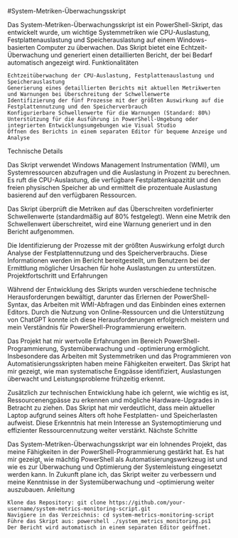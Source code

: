 #System-Metriken-Überwachungsskript

Das System-Metriken-Überwachungsskript ist ein PowerShell-Skript, das entwickelt wurde, um wichtige Systemmetriken wie CPU-Auslastung, Festplattenauslastung und Speicherauslastung auf einem Windows-basierten Computer zu überwachen. Das Skript bietet eine Echtzeit-Überwachung und generiert einen detaillierten Bericht, der bei Bedarf automatisch angezeigt wird.
Funktionalitäten

    Echtzeitüberwachung der CPU-Auslastung, Festplattenauslastung und Speicherauslastung
    Generierung eines detaillierten Berichts mit aktuellen Metrikwerten und Warnungen bei Überschreitung der Schwellenwerte
    Identifizierung der fünf Prozesse mit der größten Auswirkung auf die Festplattennutzung und den Speicherverbrauch
    Konfigurierbare Schwellenwerte für die Warnungen (Standard: 80%)
    Unterstützung für die Ausführung in PowerShell-Umgebung oder integrierten Entwicklungsumgebungen wie Visual Studio
    Öffnen des Berichts in einem separaten Editor für bequeme Anzeige und Analyse

Technische Details

Das Skript verwendet Windows Management Instrumentation (WMI), um Systemressourcen abzufragen und die Auslastung in Prozent zu berechnen. Es ruft die CPU-Auslastung, die verfügbare Festplattenkapazität und den freien physischen Speicher ab und ermittelt die prozentuale Auslastung basierend auf den verfügbaren Ressourcen.

Das Skript überprüft die Metriken auf das Überschreiten vordefinierter Schwellenwerte (standardmäßig auf 80% festgelegt). Wenn eine Metrik den Schwellenwert überschreitet, wird eine Warnung generiert und in den Bericht aufgenommen.

Die Identifizierung der Prozesse mit der größten Auswirkung erfolgt durch Analyse der Festplattennutzung und des Speicherverbrauchs. Diese Informationen werden im Bericht bereitgestellt, um Benutzern bei der Ermittlung möglicher Ursachen für hohe Auslastungen zu unterstützen.
Projektfortschritt und Erfahrungen

Während der Entwicklung des Skripts wurden verschiedene technische Herausforderungen bewältigt, darunter das Erlernen der PowerShell-Syntax, das Arbeiten mit WMI-Abfragen und das Einbinden eines externen Editors. Durch die Nutzung von Online-Ressourcen und die Unterstützung von ChatGPT konnte ich diese Herausforderungen erfolgreich meistern und mein Verständnis für PowerShell-Programmierung erweitern.

Das Projekt hat mir wertvolle Erfahrungen im Bereich PowerShell-Programmierung, Systemüberwachung und -optimierung ermöglicht. Insbesondere das Arbeiten mit Systemmetriken und das Programmieren von Automatisierungsskripten haben meine Fähigkeiten erweitert. Das Skript hat mir gezeigt, wie man systematische Engpässe identifiziert, Auslastungen überwacht und Leistungsprobleme frühzeitig erkennt.

Zusätzlich zur technischen Entwicklung habe ich gelernt, wie wichtig es ist, Ressourcenengpässe zu erkennen und mögliche Hardware-Upgrades in Betracht zu ziehen. Das Skript hat mir verdeutlicht, dass mein aktueller Laptop aufgrund seines Alters oft hohe Festplatten- und Speicherlasten aufweist. Diese Erkenntnis hat mein Interesse an Systemoptimierung und effizienter Ressourcennutzung weiter verstärkt.
Nächste Schritte

Das System-Metriken-Überwachungsskript war ein lohnendes Projekt, das meine Fähigkeiten in der PowerShell-Programmierung gestärkt hat. Es hat mir gezeigt, wie mächtig PowerShell als Automatisierungswerkzeug ist und wie es zur Überwachung und Optimierung der Systemleistung eingesetzt werden kann. In Zukunft plane ich, das Skript weiter zu verbessern und meine Kenntnisse in der Systemüberwachung und -optimierung weiter auszubauen.
Anleitung

    Klone das Repository: git clone https://github.com/your-username/system-metrics-monitoring-script.git
    Navigiere in das Verzeichnis: cd system-metrics-monitoring-script
    Führe das Skript aus: powershell ./system_metrics_monitoring.ps1
    Der Bericht wird automatisch in einem separaten Editor geöffnet.
